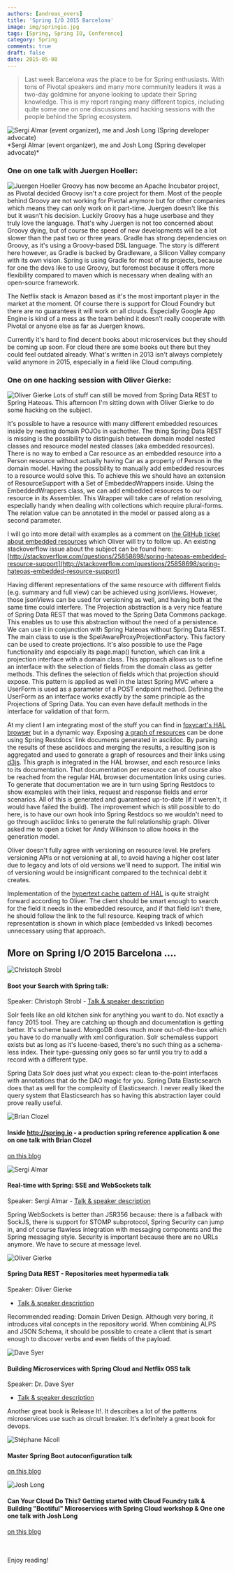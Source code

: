 ```yaml
---
authors: [andreas_evers]
title: 'Spring I/O 2015 Barcelona' 
image: img/springio.jpg 
tags: [Spring, Spring IO, Conference]
category: Spring 
comments: true
draft: false
date: 2015-05-08
---
```


> Last week Barcelona was the place to be for Spring enthusiasts. With tons of Pivotal speakers and many more community leaders it was a two-day goldmine for anyone looking to update their Spring knowledge. This is my report ranging many different topics, including quite some one on one discussions and hacking sessions with the people behind the Spring ecosystem.

<img class="image fit" src="img/sergi-andreas-josh.jpg" alt="Sergi Almar (event organizer), me and Josh Long (Spring developer advocate)" />
*Sergi Almar (event organizer), me and Josh Long (Spring developer advocate)*

### One on one talk with Juergen Hoeller:

<span class="image left small"><img class="p-image" alt="Juergen Hoeller" src="img/juergen-hoeller.jpeg"></span>
Groovy has now become an Apache Incubator project, as Pivotal decided Groovy isn't a core project for them. Most of the
people behind Groovy are not working for Pivotal anymore but for other companies which means they can only work on it
part-time. Juergen doesn't like this but it wasn't his decision. Luckily Groovy has a huge userbase and they truly love
the language. That's why Juergen is not too concerned about Groovy dying, but of course the speed of new developments
will be a lot slower than the past two or three years. Gradle has strong dependencies on Groovy, as it's using a
Groovy-based DSL language. The story is different here however, as Gradle is backed by Gradleware, a Silicon Valley
company with its own vision. Spring is using Gradle for most of its projects, because for one the devs like to use
Groovy, but foremost because it offers more flexibility compared to maven which is necessary when dealing with an
open-source framework.

The Netflix stack is Amazon based as it's the most important player in the market at the moment. Of course there is
support for Cloud Foundry but there are no guarantees it will work on all clouds. Especially Google App Engine is kind
of a mess as the team behind it doesn't really cooperate with Pivotal or anyone else as far as Juergen knows.

Currently it's hard to find decent books about microservices but they should be coming up soon. For cloud there are some
books out there but they could feel outdated already. What's written in 2013 isn't always completely valid anymore in
2015, especially in a field like Cloud computing.

### One on one hacking session with Oliver Gierke:

<span class="image left small"><img  class="p-image" alt="Oliver Gierke" src="oliver-gierke.jpg"></span>
Lots of stuff can still be moved from Spring Data REST to Spring Hateoas. This afternoon I'm sitting down with Oliver
Gierke to do some hacking on the subject.

It's possible to have a resource with many different embedded resources inside by nesting domain POJOs in eachother. The
thing Spring Data REST is missing is the possibility to distinguish between domain model nested classes and resource
model nested classes (aka embedded resources). There is no way to embed a Car resource as an embedded resource into a
Person resource without actually having Car as a property of Person in the domain model. Having the possibility to
manually add embedded resources to a resource would solve this. To achieve this we should have an extension of
ResourceSupport with a Set of EmbeddedWrappers inside. Using the EmbeddedWrappers class, we can add embedded resources
to our resource in its Assembler. This Wrapper will take care of relation resolving, especially handy when dealing with
collections which require plural-forms. The relation value can be annotated in the model or passed along as a second
parameter.

I will go into more detail with examples as a comment
on [the GitHub ticket about embedded resources](https://github.com/spring-projects/spring-hateoas/issues/270) which
Oliver will try to follow up. An existing stackoverflow issue about the subject can be found
here: [http://stackoverflow.com/questions/25858698/spring-hateoas-embedded-resource-support](http://stackoverflow.com/questions/25858698/spring-hateoas-embedded-resource-support)

Having different representations of the same resource with different fields (e.g. summary and full view) can be achieved
using jsonViews. However, those jsonViews can be used for versioning as well, and having both at the same time could
interfere. The Projection abstraction is a very nice feature of Spring Data REST that was moved to the Spring Data
Commons package. This enables us to use this abstraction without the need of a persistence. We can use it in conjunction
with Spring Hateoas without Spring Data REST. The main class to use is the SpelAwareProxyProjectionFactory. This factory
can be used to create projections. It's also possible to use the Page functionality and especially its page.map()
function, which can link a projection interface with a domain class. This approach allows us to define an interface with
the selection of fields from the domain class as getter methods. This defines the selection of fields which that
projection should expose. This pattern is applied as well in the latest Spring MVC where a UserForm is used as a
parameter of a POST endpoint method. Defining the UserForm as an interface works exactly by the same principle as the
Projections of Spring Data. You can even have default methods in the interface for validation of that form.

At my client I am integrating most of the stuff you can find
in [foxycart's HAL browser](https://api-sandbox.foxycart.com/hal-browser/browser.html) but in a dynamic way.
Exposing [a graph of resources](https://api-sandbox.foxycart.com/hal-browser/browser.html) can be done using Spring
Restdocs' link documents generated in asciidoc. By parsing the results of these asciidocs and merging the results, a
resulting json is aggregated and used to generate a graph of resources and their links using [d3js](http://d3js.org/).
This graph is integrated in the HAL browser, and each resource links to its documentation. That documentation per
resource can of course also be reached from the regular HAL browser documentation links using curies. To generate that
documentation we are in turn using Spring Restdocs to show examples with their links, request and response fields and
error scenarios. All of this is generated and guaranteed up-to-date (if it weren't, it would have failed the build). The
improvement which is still possible to do here, is to have our own hook into Spring Restdocs so we wouldn't need to go
through asciidoc links to generate the full relationship graph. Oliver asked me to open a ticket for Andy Wilkinson to
allow hooks in the generation model.

Oliver doesn't fully agree with versioning on resource level. He prefers versioning APIs or not versioning at all, to
avoid having a higher cost later due to legacy and lots of old versions we'll need to support. The initial win of
versioning would be insignificant compared to the technical debt it creates.

Implementation of the [hypertext cache pattern of HAL](https://tools.ietf.org/html/draft-kelly-json-hal-06#section-8.3)
is quite straight forward according to Oliver. The client should be smart enough to search for the field it needs in the
embedded resource, and if that field isn't there, he should follow the link to the full resource. Keeping track of which
representation is shown in which place (embedded vs linked) becomes unnecessary using that approach.

## More on Spring I/O 2015 Barcelona ....

<span class="image left small"><img  class="p-image" alt="Christoph Strobl" src="img/christoph-strobl.png"></span>

#### Boot your Search with Spring talk:

Speaker: Christoph Strobl - [Talk & speaker description](http://www.springio.net/boot-your-search-with-spring/)

Solr feels like an old kitchen sink for anything you want to do. Not exactly a fancy 2015 tool. They are catching up
though and documentation is getting better. It's scheme based. MongoDB does much more out-of-the-box which you have to
do manually with xml configuration. Solr schemaless support exists but as long as it's lucene-based, there's no such
thing as a schema-less index. Their type-guessing only goes so far until you try to add a record with a different type.

Spring Data Solr does just what you expect: clean to-the-point interfaces with annotations that do the DAO magic for
you. Spring Data Elasticsearch does that as well for the complexity of Elasticsearch. I never really liked the query
system that Elasticsearch has so having this abstraction layer could prove really useful.

<span class="image left small"><img  class="p-image" alt="Brian Clozel" src="img/brian-clozel.jpeg"></span>

#### Inside http://spring.io - a production spring reference application & one on one talk with Brian Clozel

[on this blog](http://ordina-jworks.github.io/spring/2015/05/08/SpringIO15-Sagan.html)
<p style="clear:both"></p>
<span class="image left small"><img  class="p-image" alt="Sergi Almar" src="img/sergi-almar.jpg"></span>

#### Real-time with Spring: SSE and WebSockets talk

Speaker: Sergi Almar - [Talk & speaker description](http://www.springio.net/real-time-with-spring-sse-and-websockets/)

Spring WebSockets is better than JSR356 because: there is a fallback with SockJS, there is support for STOMP
subprotocol, Spring Security can jump in, and of course flawless integration with messaging components and the Spring
messaging style. Security is important because there are no URLs anymore. We have to secure at message level.
<p style="clear:both"></p>
<span class="image left small"><img  class="p-image" alt="Oliver Gierke" src="img/oliver-gierke.jpg"></span>

#### Spring Data REST - Repositories meet hypermedia talk

Speaker: Oliver Gierke
- [Talk & speaker description](http://www.springio.net/spring-data-rest-repositories-meet-hypermedia/)

Recommended reading: Domain Driven Design. Although very boring, it introduces vital concepts in the repository world.
When combining ALPS and JSON Schema, it should be possible to create a client that is smart enough to discover verbs and
even fields of the payload.
<p style="clear:both"></p>
<span class="image left small"><img  class="p-image" alt="Dave Syer" src="img/dave-syer.jpg"></span>

#### Building Microservices with Spring Cloud and Netflix OSS talk

Speaker: Dr. Dave Syer
- [Talk & speaker description](http://www.springio.net/building-microservices-with-spring-cloud-and-netflix-oss)

Another great book is Release It!. It describes a lot of the patterns microservices use such as circuit breaker. It's
definitely a great book for devops.
<p style="clear:both"></p>
<span class="image left small"><img  class="p-image" alt="Stéphane Nicoll" src="img/stephane-nicoll.png"></span>

#### Master Spring Boot autoconfiguration talk

[on this blog](http://ordina-jworks.github.io/spring/2015/05/08/SpringIO15-Autoconfig.html)
<p style="clear:both"></p>
<span class="image left small"><img  class="p-image" alt="Josh Long" src="img/josh-long.png"></span>

#### Can Your Cloud Do This? Getting started with Cloud Foundry talk & Building "Bootiful" Microservices with Spring Cloud workshop & One one one talk with Josh Long

[on this blog](http://ordina-jworks.github.io/spring/2015/05/08/SpringIO15-Microservices.html)
<p style="clear:both"></p>
<br/>
<br/>
Enjoy reading!
<br />
<br />
